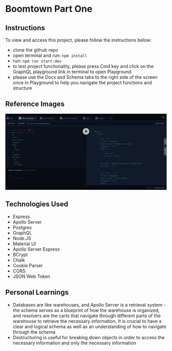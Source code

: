 # Boomtown Part One

## Instructions

To view and access this project, please follow the instructions below:

- clone the github repo
- open terminal and run: `npm install`
- run: `npm run start:dev`
- to test project functionality, please press Cmd key and click on the GraphQL playground link in terminal to open Playground
- please use the Docs and Schema tabs to the right side of the screen once in Playground to help you navigate the project functions and structure

## Reference Images

![Boomtown Playground Schema Demo](./snapshots/boomtown-playground-items-query.png)

## Technologies Used

- Express
- Apollo Server
- Postgres
- GraphQL
- Node.JS
- Material UI
- Apollo Server Express
- BCrypt
- Chalk
- Cookie Parser
- CORS
- JSON Web Token

## Personal Learnings

- Databases are like warehouses, and Apollo Server is a retrieval system - the schema serves as a blueprint of how the warehouse is organized, and resolvers are the carts that navigate through different parts of the warehouse to retrieve the necessary information. It is crucial to have a clear and logical schema as well as an understanding of how to navigate through the schema
- Destructuring is useful for breaking down objects in order to access the necessary information and only the necessary information
